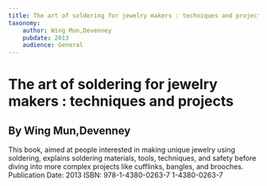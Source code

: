 ```yaml
---
title: The art of soldering for jewelry makers : techniques and projects
taxonomy:
	author: Wing Mun,Devenney
	pubdate: 2013
	audience: General
---
```

# The art of soldering for jewelry makers : techniques and projects
## By Wing Mun,Devenney

This book, aimed at people interested in making unique jewelry using soldering,  explains soldering materials, tools, techniques, and safety before diving into more complex projects like cufflinks, bangles, and brooches.
Publication Date: 2013
ISBN: 978-1-4380-0263-7 1-4380-0263-7